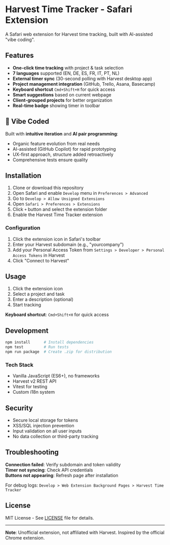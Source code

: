 # Harvest Time Tracker - Safari Extension

A Safari web extension for Harvest time tracking, built with AI-assisted "vibe coding".

## Features

- **One-click time tracking** with project & task selection
- **7 languages** supported (EN, DE, ES, FR, IT, PT, NL)
- **External timer sync** (30-second polling with Harvest desktop app)
- **Project management integration** (GitHub, Trello, Asana, Basecamp)
- **Keyboard shortcut** `Cmd+Shift+H` for quick access
- **Smart suggestions** based on current webpage
- **Client-grouped projects** for better organization
- **Real-time badge** showing timer in toolbar

## 🎨 Vibe Coded

Built with **intuitive iteration** and **AI pair programming**:

- Organic feature evolution from real needs
- AI-assisted (GitHub Copilot) for rapid prototyping
- UX-first approach, structure added retroactively
- Comprehensive tests ensure quality

## Installation

1. Clone or download this repository
2. Open Safari and enable `Develop` menu in `Preferences > Advanced`
3. Go to `Develop > Allow Unsigned Extensions`
4. Open `Safari > Preferences > Extensions`
5. Click `+` button and select the extension folder
6. Enable the Harvest Time Tracker extension

### Configuration

1. Click the extension icon in Safari's toolbar
2. Enter your Harvest subdomain (e.g., "yourcompany")
3. Add your Personal Access Token from `Settings > Developer > Personal Access Tokens` in Harvest
4. Click "Connect to Harvest"

## Usage

1. Click the extension icon
2. Select a project and task
3. Enter a description (optional)
4. Start tracking

**Keyboard shortcut**: `Cmd+Shift+H` for quick access

## Development

```bash
npm install      # Install dependencies
npm test         # Run tests
npm run package  # Create .zip for distribution
```

### Tech Stack

- Vanilla JavaScript (ES6+), no frameworks
- Harvest v2 REST API
- Vitest for testing
- Custom i18n system

## Security

- Secure local storage for tokens
- XSS/SQL injection prevention
- Input validation on all user inputs
- No data collection or third-party tracking

## Troubleshooting

**Connection failed**: Verify subdomain and token validity  
**Timer not syncing**: Check API credentials  
**Buttons not appearing**: Refresh page after installation

For debug logs: `Develop > Web Extension Background Pages > Harvest Time Tracker`

## License

MIT License - See [LICENSE](LICENSE) file for details.

---

**Note**: Unofficial extension, not affiliated with Harvest. Inspired by the official Chrome extension.
